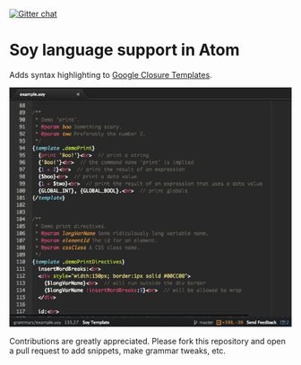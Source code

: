 [![Gitter chat](https://badges.gitter.im/bendman/language-soy.png)](https://gitter.im/bendman/language-soy)

# Soy language support in Atom

Adds syntax highlighting to [Google Closure Templates](https://developers.google.com/closure/templates/).

![A screenshot of highlighted soy](https://raw.githubusercontent.com/bendman/language-soy/master/soy-screenshot.png)

Contributions are greatly appreciated. Please fork this repository and open a
pull request to add snippets, make grammar tweaks, etc.
